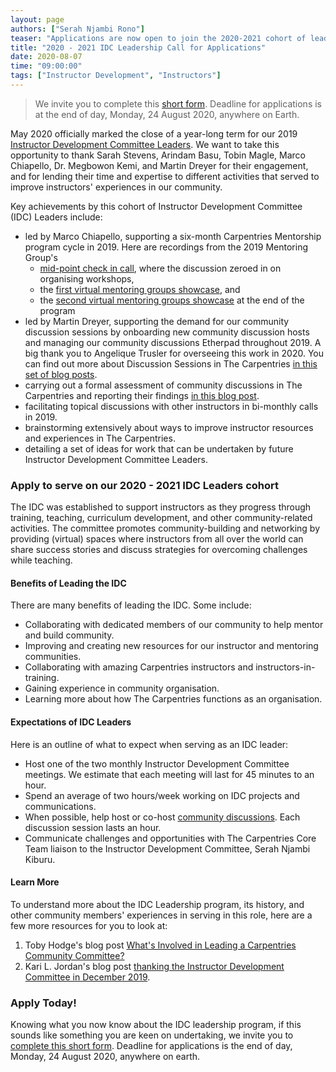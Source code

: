 ```yaml
---
layout: page
authors: ["Serah Njambi Rono"]
teaser: "Applications are now open to join the 2020-2021 cohort of leadership for the Instructor Development Committee"
title: "2020 - 2021 IDC Leadership Call for Applications"
date: 2020-08-07
time: "09:00:00"
tags: ["Instructor Development", "Instructors"]
---
```

> We invite you to complete this [short form](https://forms.gle/hssLFFHunLaAHa378). Deadline for applications is at the end of day, Monday, 24 August 2020, anywhere on Earth.

May 2020 officially marked the close of a year-long term for our 2019 [Instructor Development Committee Leaders](https://carpentries.org/blog/2019/04/new-idc-members/). We want to take this opportunity to thank Sarah Stevens, Arindam Basu, Tobin Magle, Marco Chiapello, Dr. Megbowon Kemi, and Martin Dreyer for their engagement, and for lending their time and expertise to different activities that served to improve instructors' experiences in our community.

Key achievements by this cohort of Instructor Development Committee (IDC) Leaders include:
- led by Marco Chiapello, supporting a six-month Carpentries Mentorship program cycle in 2019. Here are recordings from the 2019 Mentoring Group's
  - [mid-point check in call](https://youtu.be/-bh_h7oKJuU), where the discussion zeroed in on organising workshops,
  - the [first virtual mentoring groups showcase](https://youtu.be/Y-dvLm6zgaU), and
  - the [second virtual mentoring groups showcase](https://youtu.be/U87YkA81eZY) at the end of the program
- led by Martin Dreyer, supporting the demand for our community discussion sessions by onboarding new community discussion hosts and managing our community discussions Etherpad throughout 2019. A big thank you to Angelique Trusler for overseeing this work in 2020. You can find out more about Discussion Sessions in The Carpentries [in this set of blog posts](https://carpentries.org/posts-by-tags/#blog-tag-discussion-sessions).
- carrying out a formal assessment of community discussions in The Carpentries and reporting their findings [in this blog post](https://carpentries.org/blog/2019/08/IDC-discussion-survey/).
- facilitating topical discussions with other instructors in bi-monthly calls in 2019.
- brainstorming extensively about ways to improve instructor resources and experiences in The Carpentries.
- detailing a set of ideas for work that can be undertaken by future Instructor Development Committee Leaders.

### Apply to serve on our 2020 - 2021 IDC Leaders cohort

The IDC was established to support instructors as they progress through training, teaching, curriculum development, and other community-related activities. The committee promotes community-building and networking by providing (virtual) spaces where instructors from all over the world can share success stories and discuss strategies for overcoming challenges while teaching.

#### Benefits of Leading the IDC

There are many benefits of leading the IDC. Some include:
- Collaborating with dedicated members of our community to help mentor and build community.
- Improving and creating new resources for our instructor and mentoring communities.
- Collaborating with amazing Carpentries instructors and instructors-in-training.
- Gaining experience in community organisation.
- Learning more about how The Carpentries functions as an organisation.

#### Expectations of IDC Leaders

Here is an outline of what to expect when serving as an IDC leader:
- Host one of the two monthly Instructor Development Committee meetings. We estimate that each meeting will last for 45 minutes to an hour.
- Spend an average of two hours/week working on IDC projects and communications.
- When possible, help host or co-host [community discussions](https://docs.carpentries.org/topic_folders/instructor_development/community_discussions.html). Each discussion session lasts an hour.
- Communicate challenges and opportunities with The Carpentries Core Team liaison to the Instructor Development Committee, Serah Njambi Kiburu.

#### Learn More
To understand more about the IDC Leadership program, its history, and other community members' experiences in serving in this role, here are a few more resources for you to look at:
1. Toby Hodge's blog post [What's Involved in Leading a Carpentries Community Committee?](https://carpentries.org/blog/2019/04/idc-reflection/)
2. Kari L. Jordan's blog post [thanking the Instructor Development Committee in December 2019](https://carpentries.org/blog/2019/12/idc-gratitudes/).

### Apply Today!
Knowing what you now know about the IDC leadership program, if this sounds like something you are keen on undertaking, we invite you to [complete this short form](https://forms.gle/hssLFFHunLaAHa378). Deadline for applications is the end of day, Monday, 24 August 2020, anywhere on earth.
